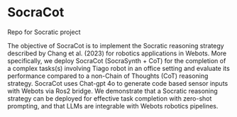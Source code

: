 # SocraCot
Repo for Socratic project

The objective of SocraCot is to implement the Socratic reasoning strategy described by Chang et al. (2023) for robotics applications in Webots. More specifically, we deploy SocraCot (SocraSynth + CoT) for the completion of a complex tasks(s) involving Tiago robot in an office setting and evaluate its performance compared to a non-Chain of Thoughts (CoT) reasoning strategy. SocraCot uses Chat-gpt 4o to generate code based sensor inputs with Webots via Ros2 bridge. We demonstrate that a Socratic reasoning strategy can be deployed for effective task completion with zero-shot prompting, and that LLMs are integrable with Webots robotics pipelines. 
